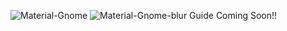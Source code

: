 ![Material-Gnome](https://github.com/user-attachments/assets/4cb167e9-866d-4d7d-9c2b-ee20d5e5beba)
![Material-Gnome-blur](https://github.com/user-attachments/assets/51cdee13-cfdf-4bb4-becf-bef8899eef46)
Guide Coming Soon!!
